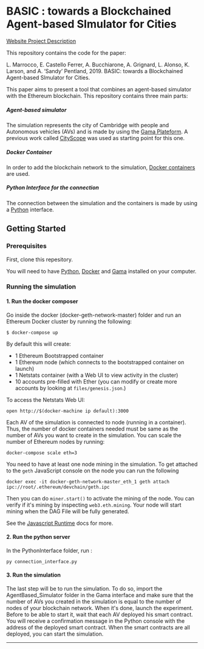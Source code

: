 # BASIC : towards a Blockchained Agent-based SImulator for Cities

[Website Project Description](https://www.media.mit.edu/projects/basic/overview/)

This repository contains the code for the paper:

L. Marrocco, E. Castello Ferrer, A. Bucchiarone, A. Grignard, L. Alonso, K. Larson, and A. ‘Sandy’ Pentland, 2019. BASIC: towards a Blockchained Agent-based SImulator for Cities.

This paper aims to present a tool that combines an agent-based simulator with the Ethereum blockchain. This repository contains three main parts:

##### Agent-based simulator
The simulation represents the city of Cambridge with people and Autonomous vehicles (AVs) and is made by using the [Gama Plateform](https://gama-platform.github.io/). A previous work called [CityScope](https://github.com/CityScope/CS_Simulation_GAMA) was used as starting point for this one.


##### Docker Container
In order to add the blockchain network to the simulation, [Docker containers](https://docs.docker.com/install/) are used. 

##### Python Interface for the connection 
The connection between the simulation and the containers is made by using a [Python](https://www.python.org/downloads/) interface.

## Getting Started
### Prerequisites
First, clone this repesitory.

You will need to have [Python](https://www.python.org/downloads/), [Docker](https://docs.docker.com/install/) and [Gama](https://gama-platform.github.io/) installed on your computer.

### Running the simulation

#### 1. Run the docker composer

Go inside the docker (docker-geth-network-master) folder and run an Ethereum Docker cluster by running the following:

```
$ docker-compose up
```

By default this will create:

* 1 Ethereum Bootstrapped container
* 1 Ethereum node (which connects to the bootstrapped container on launch)
* 1 Netstats container (with a Web UI to view activity in the cluster)
* 10 accounts pre-filled with Ether (you can modify or create more accounts by looking at `files/genesis.json`.) 


To access the Netstats Web UI:

```
open http://$(docker-machine ip default):3000
```

Each AV of the simulation is connected to node (running in a container). Thus, the number of docker containers needed must be same as the number of AVs you want to create in the simulation. You can scale the number of Ethereum nodes by running:

```
docker-compose scale eth=3
``` 

You need to have at least one node mining in the simulation. To get attached to the `geth` JavaScript console on the node you can run the following
```
docker exec -it docker-geth-network-master_eth_1 geth attach ipc://root/.ethereum/devchain/geth.ipc
```
Then you can do `miner.start()` to activate the mining of the node. You can verify if it's mining by inspecting `web3.eth.mining`. Your node will start mining when the DAG File will be fully generated.

See the [Javascript Runtime](https://github.com/ethereum/go-ethereum/wiki/JavaScript-Console) docs for more.


#### 2. Run the python server

In the PythonInterface folder, run :

```
py connection_interface.py
``` 
#### 3. Run the simulation

The last step will be to run the simulation. To do so, import the AgentBased_Simulator folder in the Gama interface and make sure that the number of AVs you created in the simulation is equal to the number of nodes of your blockchain network. When it's done, launch the experiment. Before to be able to start it, wait that each AV deployed his smart contract. You will receive a confirmation message in the Python console with the address of the deployed smart contract. When the smart contracts are all deployed, you can start the simulation. 
 
---
